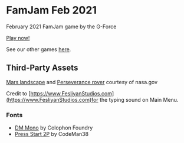 # FamJam Feb 2021

February 2021 FamJam game by the G-Force

[Play now!](https://the-g-force.github.io/FamJam-February2021)

See our other games [here](https://the-g-force.github.io).

## Third-Party Assets

[Mars landscape](https://mars.nasa.gov/mars2020/multimedia/raw-images/ZRF_0004_0667303145_000FDR_N0010052AUT_04096_110085J) and [Perseverance rover](https://mars.nasa.gov/resources/mars-2020-rover-artists-concept/) courtesy of nasa.gov

Credit to [https://www.FesliyanStudios.com](https://www.FesliyanStudios.com)for the typing sound on Main Menu.

### Fonts
- [DM Mono](https://fonts.google.com/specimen/DM+Mono) by Colophon Foundry
- [Press Start 2P](https://fonts.google.com/specimen/Press+Start+2P) by CodeMan38
